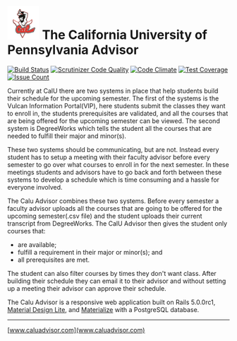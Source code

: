 # ![CalU Advisor](https://raw.githubusercontent.com/npezza93/calu_class_scheduler/master/app/assets/images/callogo75.png) The California University of Pennsylvania Advisor

[![Build Status](https://travis-ci.org/npezza93/calu_class_scheduler.svg)](https://travis-ci.org/npezza93/calu_class_scheduler)
[![Scrutinizer Code Quality](https://scrutinizer-ci.com/g/npezza93/calu_class_scheduler/badges/quality-score.png?b=master)](https://scrutinizer-ci.com/g/npezza93/calu_class_scheduler/?branch=master)
[![Code Climate](https://codeclimate.com/github/npezza93/calu_class_scheduler/badges/gpa.svg)](https://codeclimate.com/github/npezza93/calu_class_scheduler)
[![Test Coverage](https://codeclimate.com/github/npezza93/calu_class_scheduler/badges/coverage.svg)](https://codeclimate.com/github/npezza93/calu_class_scheduler/coverage)
[![Issue Count](https://codeclimate.com/github/npezza93/calu_class_scheduler/badges/issue_count.svg)](https://codeclimate.com/github/npezza93/calu_class_scheduler)

Currently at CalU there are two systems in place that help students build their schedule for the upcoming semester. The first of the systems is the Vulcan Information Portal(VIP), here students submit the classes they want to enroll in, the students prerequisites are validated, and all the courses that are being offered for the upcoming semester can be viewed. The second system is DegreeWorks which tells the student all the courses that are needed to fulfill their major and minor(s).

These two systems should be communicating, but are not. Instead every student has to setup a meeting with their faculty advisor before every semester to go over what courses to enroll in for the next semester. In these meetings students and advisors have to go back and forth between these systems to develop a schedule which is time consuming and a hassle for everyone involved.

The Calu Advisor combines these two systems. Before every semester a faculty advisor uploads all the courses that are going to be offered for the upcoming semester(.csv file) and the student uploads their current transcript from DegreeWorks. The CalU Advisor then gives the student only courses that:

- are available;
- fulfill a requirement in their major or minor(s); and
- all prerequisites are met.

The student can also filter courses by times they don't want class. After building their schedule they can email it to their advisor and without setting up a meeting their advisor can approve their schedule.


The Calu Advisor is a responsive web application built on Rails 5.0.0rc1, [Material Design Lite](https://getmdl.io/), and [Materialize](http://materializecss.com/) with a PostgreSQL database.
___
[www.caluadvisor.com](www.caluadvisor.com)

